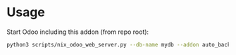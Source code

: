 # Usage

Start Odoo including this addon (from repo root):

```bash
python3 scripts/nix_odoo_web_server.py --db-name mydb --addon auto_backup
```
